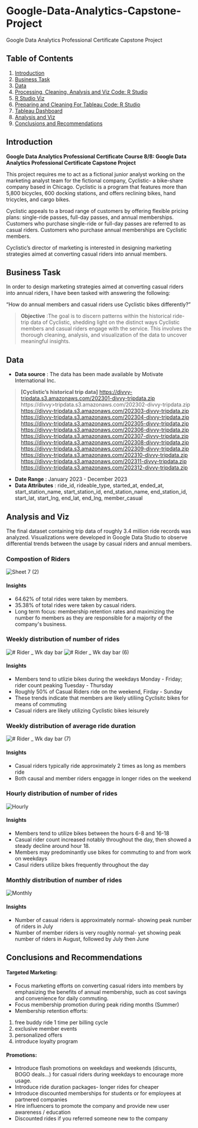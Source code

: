# Google-Data-Analytics-Capstone-Project
Google Data Analytics Professional Certificate Capstone Project


## Table of Contents

1. [Introduction](README.md#introduction)
2. [Business Task](README.md#business-task)
3. [Data](README.md#data)
4. [Processing, Cleaning, Analysis and Viz Code: R Studio](https://github.com/ckkummer/Google-Data-Analytics-Capstone-Project/blob/c1a1b58b6603b111a8dbcdfcfce1f597138ec1cb/Case%20Study%20R.Rmd)
5. [R Studio Viz](https://github.com/ckkummer/Google-Data-Analytics-Capstone-Project/blob/8ca062912be0fcc53cbddafca211da5549079588/Viz%20in%20R%20Studio)
6. [Preparing and Cleaning For Tableau Code: R Studio](https://github.com/ckkummer/Google-Data-Analytics-Capstone-Project/blob/c1a1b58b6603b111a8dbcdfcfce1f597138ec1cb/Case%20Study%20R.Rmd)
7. [Tableau Dashboard](https://public.tableau.com/views/GoogleDataAnalyticsCapstoneDashboard/Dashboard62?:language=en-US&:display_count=n&:origin=viz_share_link)
8. [Analysis and Viz](README.md#Analysis-and-Viz)
9. [Conclusions and Recommendations](README.md#Conclusions-and-Recommendations)

## Introduction

**Google Data Analytics Professional Certificate Course 8/8: Google Data Analytics Professional Certificate Capstone Project**

This project requires me to act as a fictional  junior analyst working on the marketing analyst team for the fictional company, Cyclistic- a bike-share company based in Chicago. Cyclistic is a program that features more than 5,800 bicycles, 600 docking stations, and offers reclining bikes, hand tricycles, and cargo bikes.

Cyclistic appeals to a broad range of customers by offering flexible pricing plans: single-ride passes, full-day passes, and annual memberships. Customers who purchase single-ride or full-day passes are referred to as casual riders. Customers who purchase annual memberships are Cyclistic members.

Cyclistic’s director of marketing is interested in designing marketing strategies aimed at converting casual riders into annual members. 

## Business Task

In order to design marketing strategies aimed at converting casual riders into annual riders, I have been tasked with answering the following:

“How do annual members and casual riders use Cyclistic bikes differently?”

> **Objective** :The goal is to discern patterns within the historical ride-trip data of Cyclistic, shedding light on the distinct ways Cyclistic members and casual riders engage with the service. This involves the thorough cleaning, analysis, and visualization of the data to uncover meaningful insights.



## Data

* **Data source** :
 The data has been made available by Motivate International Inc.
> **[Cyclistic’s historical trip data]**
> https://divvy-tripdata.s3.amazonaws.com/202301-divvy-tripdata.zip
> https://divvy>tripdata.s3.amazonaws.com/202302-divvy-tripdata.zip
> https://divvy-tripdata.s3.amazonaws.com/202303-divvy-tripdata.zip
> https://divvy-tripdata.s3.amazonaws.com/202304-divvy-tripdata.zip
> https://divvy-tripdata.s3.amazonaws.com/202305-divvy-tripdata.zip
> https://divvy-tripdata.s3.amazonaws.com/202306-divvy-tripdata.zip
> https://divvy-tripdata.s3.amazonaws.com/202307-divvy-tripdata.zip
> https://divvy-tripdata.s3.amazonaws.com/202308-divvy-tripdata.zip
> https://divvy-tripdata.s3.amazonaws.com/202309-divvy-tripdata.zip
> https://divvy-tripdata.s3.amazonaws.com/202310-divvy-tripdata.zip
> https://divvy-tripdata.s3.amazonaws.com/202311-divvy-tripdata.zip
> https://divvy-tripdata.s3.amazonaws.com/202312-divvy-tripdata.zip


* **Date Range** : January 2023 - December 2023
* **Data Attributes** : ride_id,	rideable_type,	started_at,	ended_at,	start_station_name,	start_station_id,	end_station_name,	end_station_id,	start_lat,	start_lng,	end_lat,	end_lng,	member_casual


## Analysis and Viz

The final dataset containing trip data of roughly 3.4 million ride records was analyzed. 
Visualizations were developed in Google Data Studio to observe differential trends between the usage by casual riders and annual members.  


### Compostion of Riders
![Sheet 7 (2)](https://github.com/ckkummer/Google-Data-Analytics-Capstone-Project/assets/114955006/b0bc205a-80ff-4319-952c-4288844d5709)
#### **Insights**
* 64.62% of total rides were taken by members.
* 35.38% of total rides were taken by casual riders.
* Long term focus: membership retention rates and maximizing the number fo members as they are responsible for a majority of the company's business.


### Weekly distribution of number of rides
![# Rider _ Wk day bar](https://github.com/ckkummer/Google-Data-Analytics-Capstone-Project/assets/114955006/703a323d-b0df-4e6a-baae-d62e56403851)
![# Rider _ Wk day bar (6)](https://github.com/ckkummer/Google-Data-Analytics-Capstone-Project/assets/114955006/7f43453b-7f3f-47da-b84d-e6192cdde90d)
#### **Insights**
* Members tend to utlizie bikes during the weekdays Monday - Friday; rider count peaking Tuesday - Thursday
* Roughly 50% of Casual Riders ride on the weekend, Firday - Sunday
* These trends indicate that members are likely utiliing Cyclisitc bikes for means of commuting
* Casual riders are likely utilizing Cyclistic bikes leisurely
  

### Weekly distribution of average ride duration
![# Rider _ Wk day bar (7)](https://github.com/ckkummer/Google-Data-Analytics-Capstone-Project/assets/114955006/2f596834-35d9-49e8-8164-992cf8b55749)
#### **Insights**
* Casual riders typically ride approximately 2 times as long as members ride
* Both causal and member riders engagge in longer rides on the weekend


### Hourly distribution of number of rides
![Hourly](https://github.com/ckkummer/Google-Data-Analytics-Capstone-Project/assets/114955006/1f0fa050-75f8-4467-84de-7c5be3bb08d6)
#### **Insights**
* Members tend to utilize bikes between the hours 6-8 and 16-18
* Casual rider count increased notably throughout the day, then showed a steady decline around hour 18.
* Members may predominantly use bikes for commuting to and from work on weekdays
* Casul riders utilize bikes frequently throughout the day



### Monthly distribution of number of rides 
![Monthly](https://github.com/ckkummer/Google-Data-Analytics-Capstone-Project/assets/114955006/837a2011-6ec9-4da3-b54f-5366d7d49527)
#### **Insights**
* Number of casual riders is approximately normal- showing peak number of riders in July
* Number of member riders is very roughly normal- yet showing peak number of riders in August, followed by July then June
  

## Conclusions and Recommendations
#### **Targeted Marketing:**
* Focus marketing efforts on converting casual riders into members by emphasizing the benefits of annual membership, such as cost savings and convenience for daily commuting.
* Focus membership promotion during peak riding months (Summer)
* Membership retention efforts:
1) free buddy ride 1 time per billing cycle
2) exclusive member events
3) personalized offers
4) introduce loyalty program
   
#### **Promotions:**
* Introduce flash promotions on weekdays and weekends (discunts, BOGO deals...) for casual riders during weekdays to encourage more usage.
* Introduce ride duration packages- longer rides for cheaper
* Introduce discounted memberships for students or for employees at partnered companies
* Hire influencers to promote the company and provide new user awareness / education
* Discounted rides if you referred someone new to the company
